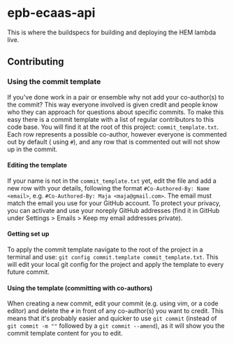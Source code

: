 
# epb-ecaas-api 

This is where the buildspecs for building and deploying the HEM lambda live.

## Contributing

### Using the commit template

If you've done work in a pair or ensemble why not add your co-author(s) to the commit? This way everyone involved is
given credit and people know who they can approach for questions about specific commits. To make this easy there is a
commit template with a list of regular contributors to this code base. You will find it at the root of this
project: `commit_template.txt`. Each row represents a possible co-author, however everyone is commented out by default (
using `#`), and any row that is commented out will not show up in the commit.

#### Editing the template

If your name is not in the `commit_template.txt` yet, edit the file and add a new row with your details, following the
format `#Co-Authored-By: Name <email>`, e.g. `#Co-Authored-By: Maja <maja@gmail.com>`. The email must match the email
you use for your GitHub account. To protect your privacy, you can activate and use your noreply GitHub addresses (find
it in GitHub under Settings > Emails > Keep my email addresses private).

#### Getting set up

To apply the commit template navigate to the root of the project in a terminal and
use: `git config commit.template commit_template.txt`. This will edit your local git config for the project and apply
the template to every future commit.

#### Using the template (committing with co-authors)

When creating a new commit, edit your commit (e.g. using vim, or a code editor) and delete the `#` in front of any
co-author(s) you want to credit. This means that it's probably easier and quicker to use `git commit` (instead
of `git commit -m ""` followed by a `git commit --amend`), as it will show you the commit template content for you to
edit.
